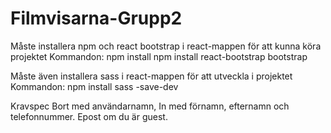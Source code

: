 # Filmvisarna-Grupp2

Måste installera npm och react bootstrap i react-mappen för att kunna köra projektet
Kommandon: 
npm install
npm install react-bootstrap bootstrap

Måste även installera sass i react-mappen för att utveckla i projektet
Kommandon:
npm install sass -save-dev

Kravspec 
Bort med användarnamn, In med förnamn, efternamn och telefonnummer. 
Epost om du är guest. 